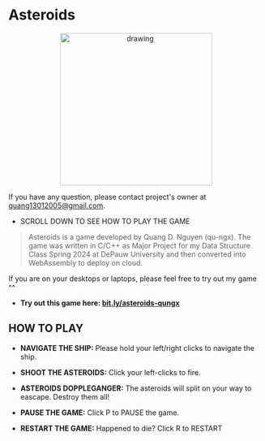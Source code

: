 # Asteroids

<p align="center">
  <img src="https://github.com/user-attachments/assets/56d0fe30-8482-41de-9044-67df5ff3f997" alt="drawing" width="300" height="300"/>
</p>

If you have any question, please contact project's owner at quang13012005@gmail.com.

- SCROLL DOWN TO SEE HOW TO PLAY THE GAME

> Asteroids is a game developed by Quang D. Nguyen (qu-ngx). The game was written in C/C++ as Major Project for my Data Structure Class Spring 2024 at DePauw University and then converted into WebAssembly to deploy on cloud.

If you are on your desktops or laptops, please feel free to try out my game ^^

- **Try out this game here: [bit.ly/asteroids-qungx](bit.ly/asteroids-qungx)**

## HOW TO PLAY

- **NAVIGATE THE SHIP:** Please hold your left/right clicks to navigate the ship.

- **SHOOT THE ASTEROIDS:** Click your left-clicks to fire.

- **ASTEROIDS DOPPLEGANGER:** The asteroids will split on your way to eascape. Destroy them all!

- **PAUSE THE GAME:** Click P to PAUSE the game.

- **RESTART THE GAME:** Happened to die? Click R to RESTART
